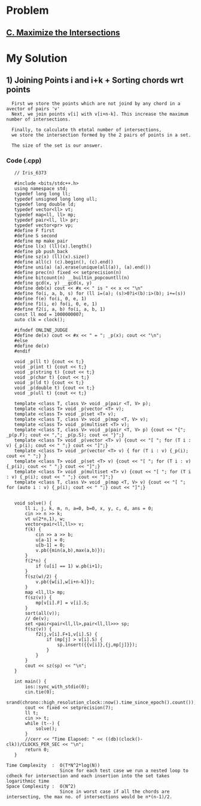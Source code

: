 # Problem

## [C. Maximize the Intersections](https://codeforces.com/contest/1552/problem/C)


# My Solution

## 1) Joining Points i and i+k + Sorting chords wrt points

      First we store the points which are not joind by any chord in a avector of pairs 'v'
      Next, we join points v[i] with v[i+n-k]. This increase the maximum number of intersections.
      
      Finally, to calculate th etotal number of intersections,
      we store the intersection formed by the 2 pairs of points in a set.
      
      The size of the set is our answer.
    

   ### Code (.cpp)
   
       // Iris_6373
 
       #include <bits/stdc++.h>
       using namespace std;
       typedef long long ll;
       typedef unsigned long long ull;
       typedef long double ld;
       typedef vector<ll> vt;
       typedef map<ll, ll> mp;
       typedef pair<ll, ll> pr;
       typedef vector<pr> vp;
       #define F first
       #define S second
       #define mp make_pair
       #define l(x) (ll)(x).length()
       #define pb push_back
       #define sz(x) (ll)(x).size()
       #define all(c) (c).begin(), (c).end()
       #define uni(a) (a).erase(unique(all(a)), (a).end())
       #define prec(n) fixed << setprecision(n)
       #define bitcount(n) __builtin_popcountll(n)
       #define gcd(x, y) __gcd(x, y)
       #define deb(x) cout << #x << " is " << x << "\n"
       #define fo(i, a, b, s) for (ll i=(a); (s)>0?i<(b):i>(b); i+=(s))
       #define f(e) fo(i, 0, e, 1)
       #define f1(i, e) fo(i, 0, e, 1)
       #define f2(i, a, b) fo(i, a, b, 1)
       const ll mod = 1000000007;
       auto clk = clock();

       #ifndef ONLINE_JUDGE
       #define de(x) cout << #x << " = "; _p(x); cout << "\n";
       #else
       #define de(x)
       #endif

       void _p(ll t) {cout << t;}
       void _p(int t) {cout << t;}
       void _p(string t) {cout << t;}
       void _p(char t) {cout << t;}
       void _p(ld t) {cout << t;}
       void _p(double t) {cout << t;}
       void _p(ull t) {cout << t;}

       template <class T, class V> void _p(pair <T, V> p);
       template <class T> void _p(vector <T> v);
       template <class T> void _p(set <T> v);
       template <class T, class V> void _p(map <T, V> v);
       template <class T> void _p(multiset <T> v);
       template <class T, class V> void _p(pair <T, V> p) {cout << "{"; _p(p.F); cout << ","; _p(p.S); cout << "}";}
       template <class T> void _p(vector <T> v) {cout << "[ "; for (T i : v) {_p(i); cout << " ";} cout << "]";}
       template <class T> void _pr(vector <T> v) { for (T i : v) {_p(i); cout << " ";} }
       template <class T> void _p(set <T> v) {cout << "[ "; for (T i : v) {_p(i); cout << " ";} cout << "]";}
       template <class T> void _p(multiset <T> v) {cout << "[ "; for (T i : v) {_p(i); cout << " ";} cout << "]";}
       template <class T, class V> void _p(map <T, V> v) {cout << "[ "; for (auto i : v) {_p(i); cout << " ";} cout << "]";}


       void solve() {  
           ll i, j, k, m, n, a=0, b=0, x, y, c, d, ans = 0;
           cin >> n >> k;
           vt u(2*n,1), w;
           vector<pair<ll,ll>> v;
           f(k) {
               cin >> a >> b;
               u[a-1] = 0;
               u[b-1] = 0;
               v.pb({min(a,b),max(a,b)});
           }
           f(2*n) {
               if (u[i] == 1) w.pb(i+1);
           }
           f(sz(w)/2) {
               v.pb({w[i],w[i+n-k]});
           }
           map <ll,ll> mp;
           f(sz(v)) {
               mp[v[i].F] = v[i].S;
           }
           sort(all(v));
           // de(v);
           set <pair<pair<ll,ll>,pair<ll,ll>>> sp;
           f(sz(v)) {
               f2(j,v[i].F+1,v[i].S) {
                   if (mp[j] > v[i].S) {
                       sp.insert({{v[i]},{j,mp[j]}});
                   }
               }
           }
           cout << sz(sp) << "\n";
       }

       int main() {
           ios::sync_with_stdio(0);
           cin.tie(0);
           srand(chrono::high_resolution_clock::now().time_since_epoch().count());
           cout << fixed << setprecision(7);
           ll t;
           cin >> t;
           while (t--) {
               solve();
           }
           //cerr << "Time Elapsed: " << ((db)(clock()-clk))/CLOCKS_PER_SEC << "\n";
           return 0;
       }   
        
    Time Complexity  :  O(T*N^2*log(N))
                        Since for each test case we run a nested loop to cdheck for intersection and each insertion into the set takes logarithmic time
    Space Complexity :  O(N^2)
                        Since in worst case if all the chords are intersecting, the max no. of intersections would be n*(n-1)/2.
